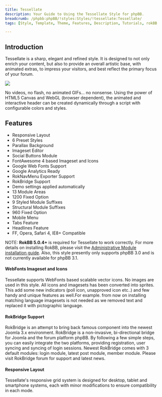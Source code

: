 ```yaml
---
title: Tessellate
description: Your Guide to Using the Tessellate Style for phpBB.
breadcrumb: /phpbb:phpBB/!styles:Styles/!tessellate:Tessellate/
tags: [Style, Template, Theme, Features, Description, Tutorials, rokBB 5]

---
```


Introduction
-----

Tessellate is a sharp, elegant and refined style. It is designed to not only enrich your content, but also to provide an overall artistic base, with animated extras, to impress your visitors, and best reflect the primary focus of your forum.

![][style]

No videos, no flash, no animated GIFs... no nonsense. Using the power of HTML5 Canvas and WebGL (browser dependent), the animated and interactive header can be created dynamically through a script with configurable colors and styles.

Features
-----

* Responsive Layout
* 6 Preset Styles
* Parallax Background
* Imageset Editor
* Social Buttons Module
* FontAwesome 4 based Imageset and Icons
* Google Web Fonts Support
* Google Analytics Ready
* RokNavMenu Exporter Support
* RokBridge Support
* Demo settings applied automatically
* 13 Module Areas
* 1200 Fixed Option
* 9 Styled Module Suffixes
* Structural Module Suffixes
* 960 Fixed Option
* Mobile Menu
* Tabs Feature
* Headlines Feature
* FF, Opera, Safari 4, IE8+ Compatible

NOTE: **RokBB 5.0.4+** is required for Tessellate to work correctly. For more details on installing RokBB, please visit the [Administrative Module installation guide](../../start/styles.md#installing-administrative-modules). Also, this style presently only supports phpBB 3.0 and is not currently available for phpBB 3.1.


#### WebFonts Imageset and Icons

Tessellate supports WebFonts based scalable vector icons. No images are used in this style. All icons and imagesets has been converted into sprites. This add some new indicators (poll icon, unapproved icon etc..) and few handy and unique features as well.For example. from now on installing matching language imagesets is not needed as we removed text and replaced it with pictographic language.

#### RokBridge Support

RokBridge is an attempt to bring back famous component into the newest Joomla 3.x environment. RokBridge is a non-invasive, bi-directional bridge for Joomla and the forum platform phpBB. By following a few simple steps, you can easily integrate the two platforms, providing registration, user syncing and syncing of login sessions. Newest RokBridge comes with 3 default modules: login module, latest post module, member module. Please visit RokBridge forum for support and latest news.

#### Responsive Layout

Tessellate's responsive grid system is designed for desktop, tablet and smartphone systems, each with minor modifications to ensure compatibility in each mode.

[adminguide]: ../../start/styles.md#installing-administrative-modules
[style]: assets/tessellate.jpg
[imageset]: imageset.jpg
[rokbridge]: http://www.rockettheme.com/extensions-joomla/roklegacy

